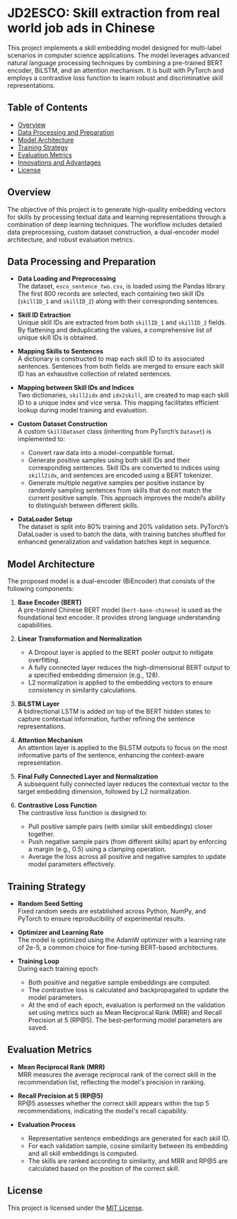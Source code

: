 # JD2ESCO: Skill extraction from real world job ads in Chinese

This project implements a skill embedding model designed for multi-label scenarios in computer science applications. The model leverages advanced natural language processing techniques by combining a pre-trained BERT encoder, BiLSTM, and an attention mechanism. It is built with PyTorch and employs a contrastive loss function to learn robust and discriminative skill representations.

## Table of Contents

- [Overview](#overview)
- [Data Processing and Preparation](#data-processing-and-preparation)
- [Model Architecture](#model-architecture)
- [Training Strategy](#training-strategy)
- [Evaluation Metrics](#evaluation-metrics)
- [Innovations and Advantages](#innovations-and-advantages)
- [License](#license)

## Overview

The objective of this project is to generate high-quality embedding vectors for skills by processing textual data and learning representations through a combination of deep learning techniques. The workflow includes detailed data preprocessing, custom dataset construction, a dual-encoder model architecture, and robust evaluation metrics.

## Data Processing and Preparation

- **Data Loading and Preprocessing**  
  The dataset, `esco_sentence_two.csv`, is loaded using the Pandas library. The first 800 records are selected, each containing two skill IDs (`skillID_1` and `skillID_2`) along with their corresponding sentences.

- **Skill ID Extraction**  
  Unique skill IDs are extracted from both `skillID_1` and `skillID_2` fields. By flattening and deduplicating the values, a comprehensive list of unique skill IDs is obtained.

- **Mapping Skills to Sentences**  
  A dictionary is constructed to map each skill ID to its associated sentences. Sentences from both fields are merged to ensure each skill ID has an exhaustive collection of related sentences.

- **Mapping between Skill IDs and Indices**  
  Two dictionaries, `skill2idx` and `idx2skill`, are created to map each skill ID to a unique index and vice versa. This mapping facilitates efficient lookup during model training and evaluation.

- **Custom Dataset Construction**  
  A custom `SkillDataset` class (inheriting from PyTorch’s `Dataset`) is implemented to:
  - Convert raw data into a model-compatible format.
  - Generate positive samples using both skill IDs and their corresponding sentences. Skill IDs are converted to indices using `skill2idx`, and sentences are encoded using a BERT tokenizer.
  - Generate multiple negative samples per positive instance by randomly sampling sentences from skills that do not match the current positive sample. This approach improves the model’s ability to distinguish between different skills.

- **DataLoader Setup**  
  The dataset is split into 80% training and 20% validation sets. PyTorch’s DataLoader is used to batch the data, with training batches shuffled for enhanced generalization and validation batches kept in sequence.

## Model Architecture

The proposed model is a dual-encoder (BiEncoder) that consists of the following components:

1. **Base Encoder (BERT)**  
   A pre-trained Chinese BERT model (`bert-base-chinese`) is used as the foundational text encoder. It provides strong language understanding capabilities.

2. **Linear Transformation and Normalization**  
   - A Dropout layer is applied to the BERT pooler output to mitigate overfitting.
   - A fully connected layer reduces the high-dimensional BERT output to a specified embedding dimension (e.g., 128).
   - L2 normalization is applied to the embedding vectors to ensure consistency in similarity calculations.

3. **BiLSTM Layer**  
   A bidirectional LSTM is added on top of the BERT hidden states to capture contextual information, further refining the sentence representations.

4. **Attention Mechanism**  
   An attention layer is applied to the BiLSTM outputs to focus on the most informative parts of the sentence, enhancing the context-aware representation.

5. **Final Fully Connected Layer and Normalization**  
   A subsequent fully connected layer reduces the contextual vector to the target embedding dimension, followed by L2 normalization.

6. **Contrastive Loss Function**  
   The contrastive loss function is designed to:
   - Pull positive sample pairs (with similar skill embeddings) closer together.
   - Push negative sample pairs (from different skills) apart by enforcing a margin (e.g., 0.5) using a clamping operation.
   - Average the loss across all positive and negative samples to update model parameters effectively.

## Training Strategy

- **Random Seed Setting**  
  Fixed random seeds are established across Python, NumPy, and PyTorch to ensure reproducibility of experimental results.

- **Optimizer and Learning Rate**  
  The model is optimized using the AdamW optimizer with a learning rate of 2e-5, a common choice for fine-tuning BERT-based architectures.

- **Training Loop**  
  During each training epoch:
  - Both positive and negative sample embeddings are computed.
  - The contrastive loss is calculated and backpropagated to update the model parameters.
  - At the end of each epoch, evaluation is performed on the validation set using metrics such as Mean Reciprocal Rank (MRR) and Recall Precision at 5 (RP@5). The best-performing model parameters are saved.

## Evaluation Metrics

- **Mean Reciprocal Rank (MRR)**  
  MRR measures the average reciprocal rank of the correct skill in the recommendation list, reflecting the model's precision in ranking.

- **Recall Precision at 5 (RP@5)**  
  RP@5 assesses whether the correct skill appears within the top 5 recommendations, indicating the model's recall capability.

- **Evaluation Process**  
  - Representative sentence embeddings are generated for each skill ID.
  - For each validation sample, cosine similarity between its embedding and all skill embeddings is computed.
  - The skills are ranked according to similarity, and MRR and RP@5 are calculated based on the position of the correct skill.

## License

This project is licensed under the [MIT License](LICENSE).
